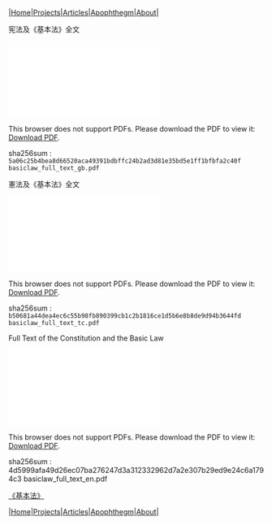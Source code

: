 |[Home](/README.md)|[Projects](/projects.md)|[Articles](/articles.md)|[Apophthegm](/apophthegm.md)|[About](/about.md)|

宪法及《基本法》全文

<object data="/pdf/basiclaw_full_text_gb.pdf" type="application/pdf" width="900px" height="700px">
    <embed src="/pdf/basiclaw_full_text_gb.pdf">
        <p>This browser does not support PDFs. Please download the PDF to view it: <a href="/pdf/basiclaw_full_text_gb.pdf">Download PDF</a>.</p>
</object>

sha256sum : ```5a06c25b4bea8d66520aca49391bdbffc24b2ad3d81e35bd5e1ff1bfbfa2c40f  basiclaw_full_text_gb.pdf```

憲法及《基本法》全文

<object data="/pdf/basiclaw_full_text_tc.pdf" type="application/pdf" width="900px" height="700px">
    <embed src="/pdf/basiclaw_full_text_tc.pdf">
        <p>This browser does not support PDFs. Please download the PDF to view it: <a href="/pdf/basiclaw_full_text_tc.pdf">Download PDF</a>.</p>
</object>

sha256sum : ```b50681a44dea4ec6c55b98fb890399cb1c2b1816ce1d5b6e8b8de9d94b3644fd  basiclaw_full_text_tc.pdf```

Full Text of the Constitution and the Basic Law

<object data="/pdf/basiclaw_full_text_en.pdf" type="application/pdf" width="900px" height="700px">
    <embed src="/pdf/basiclaw_full_text_en.pdf">
        <p>This browser does not support PDFs. Please download the PDF to view it: <a href="/pdf/basiclaw_full_text_en.pdf">Download PDF</a>.</p>
</object>

sha256sum : 4d5999afa49d26ec07ba276247d3a312332962d7a2e307b29ed9e24c6a1794c3  basiclaw_full_text_en.pdf

[《基本法》](https://www.basiclaw.gov.hk/tc/index/index.html)

|[Home](/README.md)|[Projects](/projects.md)|[Articles](/articles.md)|[Apophthegm](/apophthegm.md)|[About](/about.md)|
